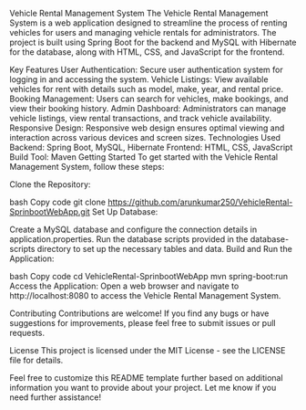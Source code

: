 Vehicle Rental Management System
The Vehicle Rental Management System is a web application designed to streamline the process of renting vehicles for users and managing vehicle rentals for administrators. The project is built using Spring Boot for the backend and MySQL with Hibernate for the database, along with HTML, CSS, and JavaScript for the frontend.

Key Features
User Authentication: Secure user authentication system for logging in and accessing the system.
Vehicle Listings: View available vehicles for rent with details such as model, make, year, and rental price.
Booking Management: Users can search for vehicles, make bookings, and view their booking history.
Admin Dashboard: Administrators can manage vehicle listings, view rental transactions, and track vehicle availability.
Responsive Design: Responsive web design ensures optimal viewing and interaction across various devices and screen sizes.
Technologies Used
Backend: Spring Boot, MySQL, Hibernate
Frontend: HTML, CSS, JavaScript
Build Tool: Maven
Getting Started
To get started with the Vehicle Rental Management System, follow these steps:

Clone the Repository:

bash
Copy code
git clone https://github.com/arunkumar250/VehicleRental-SprinbootWebApp.git
Set Up Database:

Create a MySQL database and configure the connection details in application.properties.
Run the database scripts provided in the database-scripts directory to set up the necessary tables and data.
Build and Run the Application:

bash
Copy code
cd VehicleRental-SprinbootWebApp
mvn spring-boot:run
Access the Application:
Open a web browser and navigate to http://localhost:8080 to access the Vehicle Rental Management System.

Contributing
Contributions are welcome! If you find any bugs or have suggestions for improvements, please feel free to submit issues or pull requests.

License
This project is licensed under the MIT License - see the LICENSE file for details.

Feel free to customize this README template further based on additional information you want to provide about your project. Let me know if you need further assistance!





